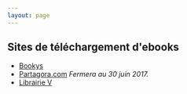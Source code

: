 ```yaml
---
layout: page
---
```


## Sites de téléchargement d'ebooks

* [Bookys](http://bookys.me "Bookys")
* [Partagora.com](https://partagora.com "Partagora") _Fermera au 30 juin 2017._
* [Librairie V](http://librairie-v.co "Librairie V")



